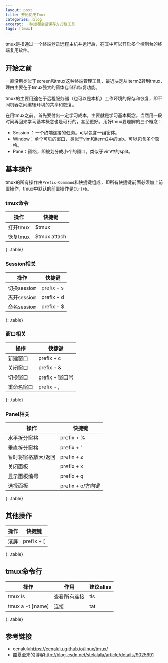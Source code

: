 ```yaml
---
layout: post
title: 开始使用Tmux
categories: blog
excerpt: 一种远程会话保存方式和工具
tags: [tmux]
---
```


tmux是指通过一个终端登录远程主机并运行后，在其中可以开启多个控制台的终端复用软件。

## 开始之前

一直没用类似于screen和tmux这种终端管理工具，最近决定从iterm2转到tmux，理由主要在于tmux强大的窗体存储和恢复功能。

tmux的主要用途在于远程服务器（也可以是本机）工作环境的保存和恢复，即不同机器之间编辑环境的共享和恢复。

在用tmux之前，首先要付出一定学习成本，主要就是学习基本概念。当然用一段时间再回来学习基本概念也是可行的，甚至更好。用好tmux要理解的三个概念：

* Session ：一个终端连接的任务。可以包含一组窗体。
* Window：单个可见的窗口，类似于vim和iterm2中的tab。可以包含多个窗格。
* Pane：窗格，即被划分成小个的窗口。类似于vim中的split。

## 基本操作

tmux的所有操作由`Prefix-Command`和快捷键组成，即所有快捷键前面必须加上前置操作，tmux中默认的前置操作是`Ctrl+b`。


### tmux命令

操作         | 快捷键
------------ | ------------
打开tmux     | $tmux
恢复tmux     | $tmux attach
{: .table}


### Session相关

操作         | 快捷键
------------ | -----------
切换session  | prefix + s
离开session  | prefix + d
命名session  | prefix + $
{: .table}

### 窗口相关

操作         | 快捷键
------------ | -----------
新建窗口     | prefix + c
关闭窗口     | prefix + &
切换窗口     | prefix + 窗口号
重命名窗口   | prefix + ,
{: .table}

### Panel相关

操作               | 快捷键
-----------------  | -----------
水平拆分窗格       | prefix + %
垂直拆分窗格       | prefix + "
暂时将窗格放大/返回| prefix + z
关闭面板           | prefix + x
显示面板编号       | prefix + q
选择面板           | prefix + o/方向键
{: .table}


## 其他操作

操作               | 快捷键
-----------------  | -----------
滚屏               | prefix + [
{: .table}


## tmux命令行

操作             | 作用        | 建议alias
--------         | -------     | ----------
tmux ls          | 查看所有连接| tls
tmux a -t [name] | 连接        | tat
{: .table}

## 参考链接

* cenalulu<https://cenalulu.github.io/linux/tmux/>
* 酷夏至末的博客<http://blog.csdn.net/stelalala/article/details/9025691>
